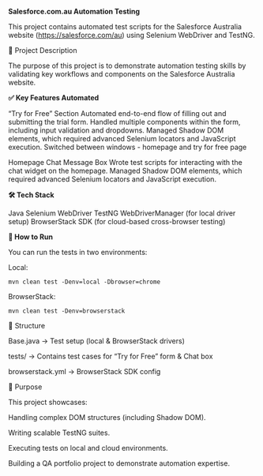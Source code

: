 **Salesforce.com.au Automation Testing**

This project contains automated test scripts for the Salesforce Australia website (https://salesforce.com/au) using Selenium WebDriver and TestNG.

📌 Project Description

The purpose of this project is to demonstrate automation testing skills by validating key workflows and components on the Salesforce Australia website.

**✅ Key Features Automated**

“Try for Free” Section
Automated end-to-end flow of filling out and submitting the trial form.
Handled multiple components within the form, including input validation and dropdowns.
Managed Shadow DOM elements, which required advanced Selenium locators and JavaScript execution.
Switched between windows - homepage and try for free page

Homepage Chat Message Box
Wrote test scripts for interacting with the chat widget on the homepage.
Managed Shadow DOM elements, which required advanced Selenium locators and JavaScript execution.


**🛠️ Tech Stack**

Java
Selenium WebDriver
TestNG
WebDriverManager (for local driver setup)
BrowserStack SDK (for cloud-based cross-browser testing)

**🚀 How to Run**

You can run the tests in two environments:

Local:

```
mvn clean test -Denv=local -Dbrowser=chrome
```

BrowserStack:

```
mvn clean test -Denv=browserstack
```
📂 Structure

Base.java → Test setup (local & BrowserStack drivers)

tests/ → Contains test cases for “Try for Free” form & Chat box

browserstack.yml → BrowserStack SDK config

🎯 Purpose

This project showcases:

Handling complex DOM structures (including Shadow DOM).

Writing scalable TestNG suites.

Executing tests on local and cloud environments.

Building a QA portfolio project to demonstrate automation expertise.

